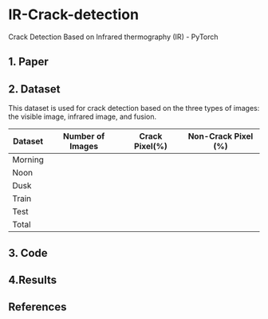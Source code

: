 # IR-Crack-detection
Crack Detection Based on Infrared thermography (IR) - PyTorch

## 1. Paper

## 2. Dataset
This dataset is used for crack detection based on the three types of images: the visible image, infrared image, and fusion.

| Dataset |Number of Images | Crack Pixel(%) | Non-Crack Pixel (%)|
|---|---|---|---|
| Morning |
| Noon |
| Dusk |
| Train |
| Test |
| Total |





## 3. Code



## 4.Results


## References
